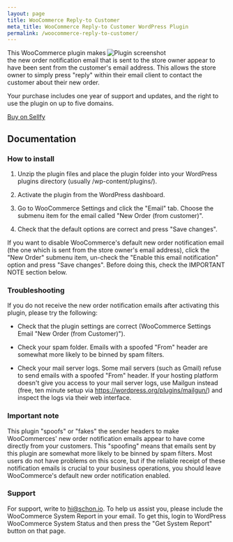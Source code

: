 ```yaml
---
layout: page
title: WooCommerce Reply-to Customer
meta_title: WooCommerce Reply-to Customer WordPress Plugin
permalink: /woocommerce-reply-to-customer/
---
```


<div class="value-proposition">
  <div class="" style="width: 275px; float: right;">
    <img src="https://d2yca1enuxtdrs.cloudfront.net/images/resize/product/1240/ce76d33aeb4bf46daf8de9c4b1bb1722.jpg" alt="Plugin screenshot">
  </div>

  <p>This WooCommerce plugin makes the new order notification email that is sent to the store owner appear to have been sent from the customer's email address. This allows the store owner to simply press "reply" within their email client to contact the customer about their new order.</p>

  <p>Your purchase includes one year of support and updates, and the right to use the plugin on up to five domains.</p>

  <p><a href="https://sellfy.com/p/98Kw/" class="btn btn-primary">Buy on Sellfy</a></p>

</div>

## Documentation

### How to install

1. Unzip the plugin files and place the plugin folder into your WordPress
plugins directory (usually /wp-content/plugins/).

2. Activate the plugin from the WordPress dashboard.

3. Go to WooCommerce Settings and click the "Email" tab. Choose the
submenu item for the email called "New Order (from customer)".

4. Check that the default options are correct and press "Save changes".

If you want to disable WooCommerce's default new order notification email (the
one which is sent from the store owner's email address), click the "New
Order" submenu item, un-check the "Enable this email notification" option
and press "Save changes". Before doing this, check the IMPORTANT NOTE section below.


### Troubleshooting

If you do not receive the new order notification emails after activating this
plugin, please try the following:

- Check that the plugin settings are correct (WooCommerce Settings Email "New Order (from Customer)").

- Check your spam folder. Emails with a spoofed "From" header are somewhat more likely to be binned by spam filters.

- Check your mail server logs. Some mail servers (such as Gmail) refuse to send emails with a spoofed "From" header. If your hosting platform doesn't give you access to your mail server logs, use Mailgun instead (free, ten minute setup via https://wordpress.org/plugins/mailgun/) and inspect the logs via their web interface.


### Important note

This plugin "spoofs" or "fakes" the sender headers to make WooCommerces' new order notification emails appear to have come directly from your customers. This "spoofing" means that emails sent by this plugin are somewhat more likely to be binned by spam filters. Most users do not have problems on this score, but if the reliable receipt of these notification emails is crucial to your business operations, you should leave WooCommerce's default new order notification enabled.


### Support

For support, write to [hi@schon.io](mailto:hi@schon.io). To help us assist you, please include the WooCommerce System Report in your email. To get this, login to WordPress WooCommerce System Status and then press the "Get System Report" button on that page.
